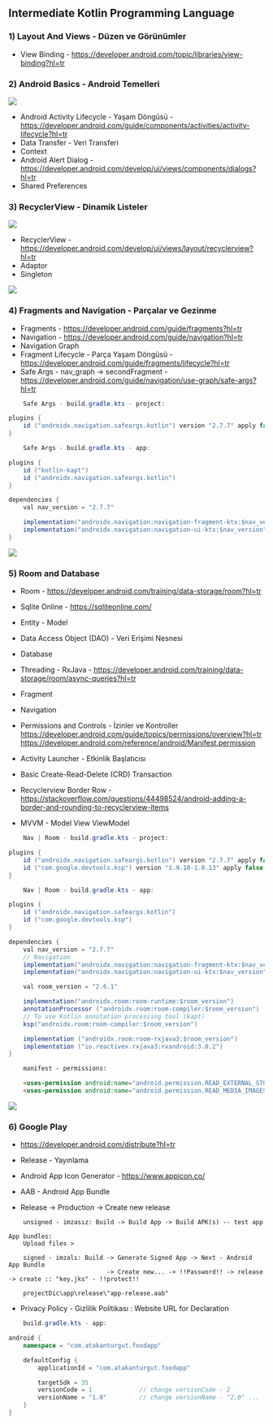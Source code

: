 ## Intermediate Kotlin Programming Language

### 1) Layout And Views - Düzen ve Görünümler
-   View Binding - https://developer.android.com/topic/libraries/view-binding?hl=tr

### 2) Android Basics - Android Temelleri

![](/images/activity_lifecycle.png)

-   Android Activity Lifecycle - Yaşam Döngüsü - https://developer.android.com/guide/components/activities/activity-lifecycle?hl=tr
-   Data Transfer - Veri Transferi
-   Context
-   Android Alert Dialog - https://developer.android.com/develop/ui/views/components/dialogs?hl=tr
-   Shared Preferences

### 3) RecyclerView - Dinamik Listeler

![](/images/recyclerview_android.png)

-   RecyclerView - https://developer.android.com/develop/ui/views/layout/recyclerview?hl=tr
-   Adaptor
-   Singleton

![](/images/SuperHeroes/super_hero_app.jpg)

### 4) Fragments and Navigation - Parçalar  ve Gezinme
-   Fragments - https://developer.android.com/guide/fragments?hl=tr
-   Navigation - https://developer.android.com/guide/navigation?hl=tr
-   Navigation Graph
-   Fragment Lifecycle - Parça Yaşam Döngüsü - https://developer.android.com/guide/fragments/lifecycle?hl=tr
-   Safe Args - nav_graph -> secondFragment - https://developer.android.com/guide/navigation/use-graph/safe-args?hl=tr

```cs
    Safe Args - build.gradle.kts - project:

plugins {
    id ("androidx.navigation.safeargs.kotlin") version "2.7.7" apply false
}
```
```cs
    Safe Args - build.gradle.kts - app:

plugins {
    id ("kotlin-kapt")
    id ("androidx.navigation.safeargs.kotlin")
}

dependencies {
    val nav_version = "2.7.7"

    implementation("androidx.navigation:navigation-fragment-ktx:$nav_version")
    implementation("androidx.navigation:navigation-ui-ktx:$nav_version")
}
```

![](/images/fragment_view_lifecycle.png)

### 5) Room and Database
-   Room - https://developer.android.com/training/data-storage/room?hl=tr
-   Sqlite Online - https://sqliteonline.com/
-   Entity - Model
-   Data Access Object (DAO) - Veri Erişimi Nesnesi 
-   Database
-   Threading - RxJava - https://developer.android.com/training/data-storage/room/async-queries?hl=tr

-   Fragment
-   Navigation
-   Permissions and Controls - İzinler ve Kontroller                        <br />
    https://developer.android.com/guide/topics/permissions/overview?hl=tr   <br />
    https://developer.android.com/reference/android/Manifest.permission     <br />
-   Activity Launcher - Etkinlik Başlatıcısı

-   Basic Create-Read-Delete (CRD) Transaction
-   Recyclerview Border Row - https://stackoverflow.com/questions/44498524/android-adding-a-border-and-rounding-to-recyclerview-items
-   MVVM - Model View ViewModel

```cs
    Nav | Room - build.gradle.kts - project:

plugins {
    id ("androidx.navigation.safeargs.kotlin") version "2.7.7" apply false
    id ("com.google.devtools.ksp") version "1.9.10-1.0.13" apply false
}
```

```cs
    Nav | Room - build.gradle.kts - app:

plugins {
    id ("androidx.navigation.safeargs.kotlin")
    id ("com.google.devtools.ksp")
}

dependencies {
    val nav_version = "2.7.7"
    // Navigation
    implementation("androidx.navigation:navigation-fragment-ktx:$nav_version")
    implementation("androidx.navigation:navigation-ui-ktx:$nav_version")

    val room_version = "2.6.1"

    implementation("androidx.room:room-runtime:$room_version")
    annotationProcessor ("androidx.room:room-compiler:$room_version")
    // To use Kotlin annotation processing tool (kapt)
    ksp("androidx.room:room-compiler:$room_version")

    implementation ("androidx.room:room-rxjava3:$room_version")
    implementation ("io.reactivex.rxjava3:rxandroid:3.0.2")
}
```
```html
    manifest - permissions:

    <uses-permission android:name="android.permission.READ_EXTERNAL_STORAGE"></uses-permission>     //  harici depolama alanı
    <uses-permission android:name="android.permission.READ_MEDIA_IMAGES"></uses-permission>         //  resim dosyaları
```

![](/images/Foods/food_app.jpg)

### 6) Google Play
-   https://developer.android.com/distribute?hl=tr
-   Release - Yayınlama
-   Android App Icon Generator - https://www.appicon.co/
-   AAB - Android App Bundle

-   Release -> Production -> Create new release

```
    unsigned - imzasız: Build -> Build App -> Build APK(s) -- test app
```

```
App bundles:
    Upload files >

    signed - imzalı: Build -> Generate Signed App -> Next - Android App Bundle
                           -> Create new... -> !!Password!! -> release -> create :: "key.jks" - !!protect!!

    projectDic\app\release\"app-release.aab"
```

-   Privacy Policy - Gizlilik Politikası : Website URL for Declaration

```cs
    build.gradle.kts - app:

android {
    namespace = "com.atakanturgut.foodapp"

    defaultConfig {
        applicationId = "com.atakanturgut.foodapp"

        targetSdk = 35
        versionCode = 1             // change versionCode - 2 
        versionName = "1.0"         // change versionName - "2.0" ...
    }
}
```